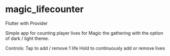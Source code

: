 # magic_lifecounter

Flutter with Provider

Simple app for counting player lives for Magic the gathering with the option of dark / light theme.

Controls:
  Tap to add / remove 1 life
  Hold to continuously add or remove lives
